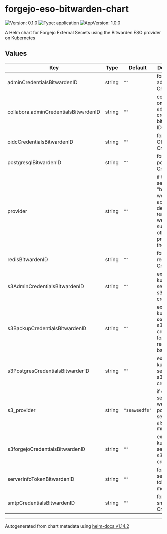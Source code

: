 # forgejo-eso-bitwarden-chart

![Version: 0.1.0](https://img.shields.io/badge/Version-0.1.0-informational?style=flat-square) ![Type: application](https://img.shields.io/badge/Type-application-informational?style=flat-square) ![AppVersion: 1.0.0](https://img.shields.io/badge/AppVersion-1.0.0-informational?style=flat-square)

A Helm chart for Forgejo External Secrets using the Bitwarden ESO provider on Kubernetes

## Values

| Key | Type | Default | Description |
|-----|------|---------|-------------|
| adminCredentialsBitwardenID | string | `""` | forgejo admin Credentials |
| collabora.adminCredentialsBitwardenID | string | `""` | collabora online admin crdentials bitwarden ID |
| oidcCredentialsBitwardenID | string | `""` | forgejo OIDC Credentials |
| postgresqlBitwardenID | string | `""` | forgejo postgres Credentials |
| provider | string | `""` | if this is not set to "bitwarden", we will not actually deploy any templates we may support other secret providers in the future |
| redisBitwardenID | string | `""` | forgejo redis Credentials |
| s3AdminCredentialsBitwardenID | string | `""` | existing kubernetes secret with s3 admin credentials |
| s3BackupCredentialsBitwardenID | string | `""` | existing kubernetes secret with s3 credentials for the remote backups |
| s3PostgresCredentialsBitwardenID | string | `""` | existing kubernetes secret with s3 postgres credentials |
| s3_provider | string | `"seaweedfs"` | if set to seaweedfs we deploy a policy secret. can also be minio |
| s3forgejoCredentialsBitwardenID | string | `""` | existing kubernetes secret with s3 forgejo credentials |
| serverInfoTokenBitwardenID | string | `""` | forgejo server info token for metrics |
| smtpCredentialsBitwardenID | string | `""` | forgejo smtp Credentials |

----------------------------------------------
Autogenerated from chart metadata using [helm-docs v1.14.2](https://github.com/norwoodj/helm-docs/releases/v1.14.2)
